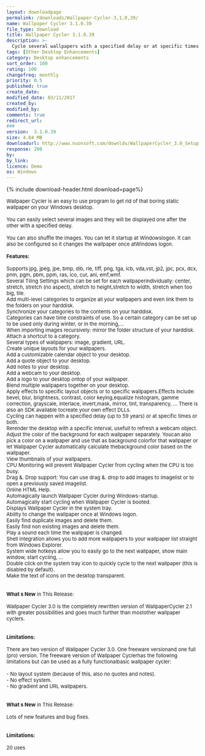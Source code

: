 ```yaml
---
layout: downloadpage
permalink: /downloads/Wallpaper-Cycler-3,1,0,39/
name: Wallpaper Cycler 3.1.0.39
file_type: download
title: Wallpaper Cycler 3.1.0.39
description: >-
  Cycle several wallpapers with a specified delay or at specific times or both
tags: [Other Desktop Enhancements]
category: Desktop enhancements
sort_order: 100
rating: 100
changefreq: monthly
priority: 0.5
published: true
create_date: 
modified_date: 03/11/2017
created_by: 
modified_by: 
comments: true
redirect_url: 
### 
version:  3.1.0.39
size: 4.04 MB
downloadurl: http://www.nuonsoft.com/downlds/WallpaperCycler_3.0_Setup.exe
response: 200
by: 
by_link: 
licence: Demo 
os: Windows
---
```


{% include download-header.html download=page%}

<p style="fix-download-text !important">
<p><font size="2"><p>Wallpaper Cycler is an easy to use program to get rid of that boring static wallpaper on your Windows desktop. <br />
<br />
You can easily select several images and they will be displayed one after the other with a specified delay. <br />
<br />
You can also shuffle the images. You can let it startup at Windowslogon. It can also be configured so it changes the wallpaper once atWindows logon.<br />
<br />
<span class="articleDetailsLink"><strong>Features:</strong></span><br />
<br />
Supports jpg, jpeg, jpe, bmp, dib, rle, tiff, png, tga, icb, vda,vst, jp2, jpc, pcx, dcx, pnm, pgm, pbm, ppm, ras, ico, cur, ani, emf,wmf. <br />
Several Tiling Settings which can be set for each wallpaperindividually: center, stretch, stretch (no aspect), stretch to height,stretch to width, stretch when too big, tile. <br />
Add multi-level categories to organize all your wallpapers and even link them to the folders on your harddisk. <br />
Synchronize your categories to the contents on your harddisk. <br />
Categories can have time constraints of use. So a certain category can be set up to be used only during winter, or in the morning,... <br />
When importing images recursively: mirror the folder structure of your harddisk. <br />
Attach a shortcut to a category. <br />
Several types of wallpapers: image, gradient, URL. <br />
Create unique layouts for your wallpapers. <br />
Add a customizable calendar object to your desktop. <br />
Add a quote object to your desktop. <br />
Add notes to your desktop. <br />
Add a webcam to your desktop. <br />
Add a logo to your desktop ontop of your wallpaper. <br />
Blend multiple wallpapers together on your desktop. <br />
Apply effects to specific layout objects or to specific wallpapers.Effects include: bevel, blur, brightness, contrast, color keying,equalize histogram, gamme correction, grayscale, interlace, invert,mask, mirror, tint, transparency, ... There is also an SDK available tocreate your own effect DLLs. <br />
Cycling can happen with a specified delay (up to 59 years) or at specific times or both. <br />
Rerender the desktop with a specific interval, usefull to refresh a webcam object. <br />
Adjust the color of the background for each wallpaper separately. Youcan also pick a color on a wallpaper and use that as background colorfor that wallpaper or let Wallpaper Cycler automatically calculate thebackground color based on the wallpaper. <br />
View thumbnails of your wallpapers. <br />
CPU Monitoring will prevent Wallpaper Cycler from cycling when the CPU is too busy. <br />
Drag &amp;. Drop support: You can use drag &amp;. drop to add images to imagelist or to open a previously saved imagelist. <br />
Online HTML Help. <br />
Automagically launch Wallpaper Cycler during Windows-startup. <br />
Automagically start cycling when Wallpaper Cycler is booted. <br />
Displays Wallpaper Cycler in the system tray. <br />
Ability to change the wallpaper once at Windows logon. <br />
Easily find duplicate images and delete them. <br />
Easily find non existing images and delete them. <br />
Play a sound each time the wallpaper is changed. <br />
Shell integration allows you to add more wallpapers to your wallpaper list straight from Windows Explorer. <br />
System wide hotkeys allow you to easily go to the next wallpaper, show main window, start cycling, ... <br />
Double click on the system tray icon to quickly cycle to the next wallpaper (this is disabled by default). <br />
Make the text of icons on the desktop transparent.<br />
<br />
<br />
<strong>What s New</strong> in This Release:<br />
<br />
Wallpaper Cycler 3.0 is the completely rewritten version of WallpaperCycler 2.1 with greater possibilities and goes much further than mostother wallpaper cyclers.<br />
<br />
<br />
<span><strong>Limitations:</strong></span><br />
<br />
There are two version of Wallpaper Cycler 3.0. One freeware versionand one full (pro) version. The freeware version of Wallpaper Cyclerhas the following limitations but can be used as a fully functionalbasic wallpaper cycler: <br />
<br />
- No layout system (because of this, also no quotes and notes). <br />
- No effect system. <br />
- No gradient and URL wallpapers.<br />
<br />
<br />
<strong>What s New</strong> in This Release:<br />
<br />
Lots of new features and bug fixes.<br />
<br />
<br />
<span><strong>Limitations:</strong></span><br />
<br />
20 uses</p></p></p>
